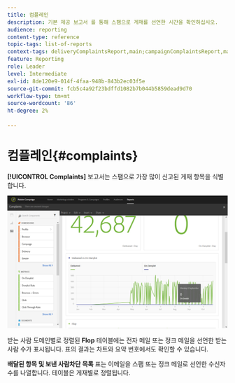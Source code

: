 ```yaml
---
title: 컴플레인
description: 기본 제공 보고서 를 통해 스팸으로 게재를 선언한 시간을 확인하십시오.
audience: reporting
content-type: reference
topic-tags: list-of-reports
context-tags: deliveryComplaintsReport,main;campaignComplaintsReport,main;programComplaintsReport,main
feature: Reporting
role: Leader
level: Intermediate
exl-id: 8de120e9-014f-4faa-948b-843b2ec03f5e
source-git-commit: fcb5c4a92f23bdffd1082b7b044b5859dead9d70
workflow-type: tm+mt
source-wordcount: '86'
ht-degree: 2%

---
```


# 컴플레인{#complaints}

**[!UICONTROL Complaints]** 보고서는 스팸으로 가장 많이 신고된 게재 항목을 식별합니다.

![](assets/delivery_reports_complaints.png)

받는 사람 도메인별로 정렬된 **Flop** 테이블에는 전자 메일 또는 정크 메일을 선언한 받는 사람 수가 표시됩니다. 표의 결과는 차트와 요약 번호에서도 확인할 수 있습니다.

**배달된 항목 및 보낸 사람차단 목록** 표는 이메일을 스팸 또는 정크 메일로 선언한 수신자 수를 나열합니다. 테이블은 게재별로 정렬됩니다.
